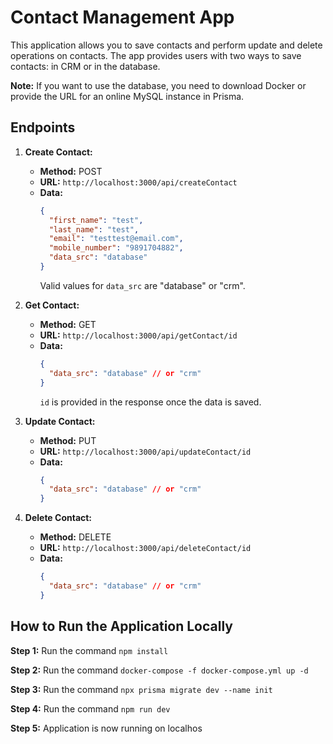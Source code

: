 # Contact Management App

This application allows you to save contacts and perform update and delete operations on contacts. The app provides users with two ways to save contacts: in CRM or in the database.

**Note:** If you want to use the database, you need to download Docker or provide the URL for an online MySQL instance in Prisma.

## Endpoints

1. **Create Contact:**

   - **Method:** POST
   - **URL:** `http://localhost:3000/api/createContact`
   - **Data:**
     ```json
     {
       "first_name": "test",
       "last_name": "test",
       "email": "testtest@email.com",
       "mobile_number": "9891704882",
       "data_src": "database"
     }
     ```
     Valid values for `data_src` are "database" or "crm".

2. **Get Contact:**

   - **Method:** GET
   - **URL:** `http://localhost:3000/api/getContact/id`
   - **Data:**
     ```json
     {
       "data_src": "database" // or "crm"
     }
     ```
     `id` is provided in the response once the data is saved.

3. **Update Contact:**

   - **Method:** PUT
   - **URL:** `http://localhost:3000/api/updateContact/id`
   - **Data:**
     ```json
     {
       "data_src": "database" // or "crm"
     }
     ```

4. **Delete Contact:**
   - **Method:** DELETE
   - **URL:** `http://localhost:3000/api/deleteContact/id`
   - **Data:**
     ```json
     {
       "data_src": "database" // or "crm"
     }
     ```

## How to Run the Application Locally

**Step 1:** Run the command `npm install`

**Step 2:** Run the command `docker-compose -f docker-compose.yml up -d`

**Step 3:** Run the command `npx prisma migrate dev --name init`

**Step 4:** Run the command `npm run dev`

**Step 5:** Application is now running on localhos

